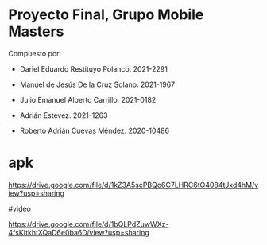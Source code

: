 # Proyecto Final, Grupo Mobile Masters

Compuesto por: 

- Dariel Eduardo Restituyo Polanco. 2021-2291

- Manuel de Jesús De la Cruz Solano. 2021-1967

- Julio Emanuel Alberto Carrillo. 2021-0182

- Adrián Estevez. 2021-1263

- Roberto Adrián Cuevas Méndez. 2020-10486

# apk
https://drive.google.com/file/d/1kZ3A5scPBQo6C7LHRC6tO4084tJxd4hM/view?usp=sharing

#video

https://drive.google.com/file/d/1bQLPdZuwWXz-4fsKItkhtXQaD6e0ba6D/view?usp=sharing

